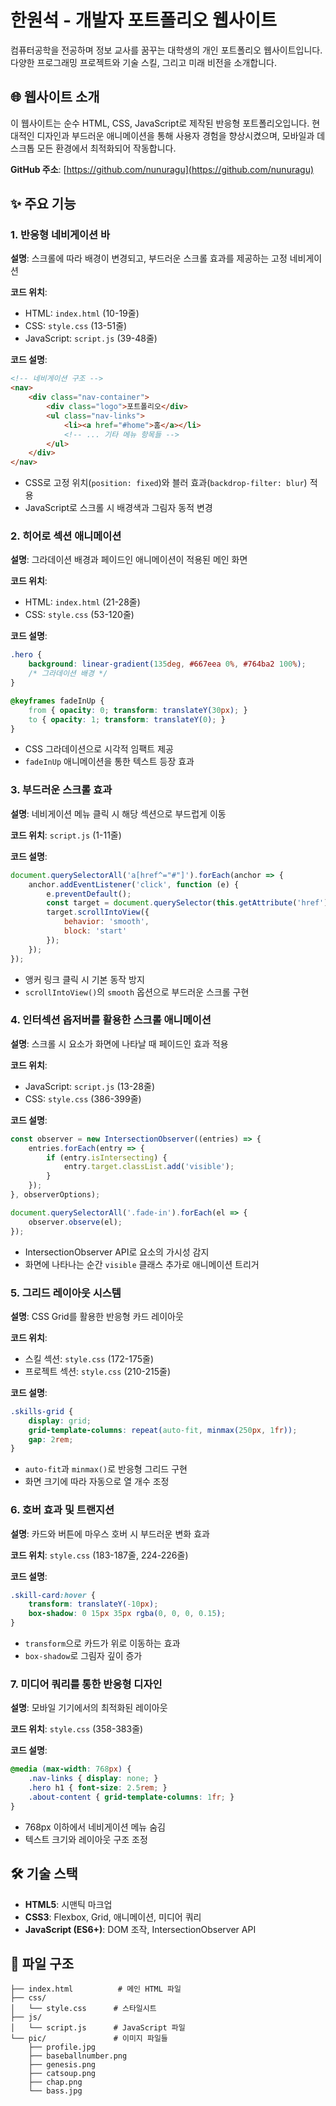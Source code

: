 # 한원석 - 개발자 포트폴리오 웹사이트

컴퓨터공학을 전공하며 정보 교사를 꿈꾸는 대학생의 개인 포트폴리오 웹사이트입니다. 다양한 프로그래밍 프로젝트와 기술 스킬, 그리고 미래 비전을 소개합니다.

## 🌐 웹사이트 소개

이 웹사이트는 순수 HTML, CSS, JavaScript로 제작된 반응형 포트폴리오입니다. 현대적인 디자인과 부드러운 애니메이션을 통해 사용자 경험을 향상시켰으며, 모바일과 데스크톱 모든 환경에서 최적화되어 작동합니다.

**GitHub 주소**: [https://github.com/nunuragu](https://github.com/nunuragu)

## ✨ 주요 기능

### 1. 반응형 네비게이션 바
**설명**: 스크롤에 따라 배경이 변경되고, 부드러운 스크롤 효과를 제공하는 고정 네비게이션

**코드 위치**: 
- HTML: `index.html` (10-19줄)
- CSS: `style.css` (13-51줄)
- JavaScript: `script.js` (39-48줄)

**코드 설명**:
```html
<!-- 네비게이션 구조 -->
<nav>
    <div class="nav-container">
        <div class="logo">포트폴리오</div>
        <ul class="nav-links">
            <li><a href="#home">홈</a></li>
            <!-- ... 기타 메뉴 항목들 -->
        </ul>
    </div>
</nav>
```
- CSS로 고정 위치(`position: fixed`)와 블러 효과(`backdrop-filter: blur`) 적용
- JavaScript로 스크롤 시 배경색과 그림자 동적 변경

### 2. 히어로 섹션 애니메이션
**설명**: 그라데이션 배경과 페이드인 애니메이션이 적용된 메인 화면

**코드 위치**:
- HTML: `index.html` (21-28줄)
- CSS: `style.css` (53-120줄)

**코드 설명**:
```css
.hero {
    background: linear-gradient(135deg, #667eea 0%, #764ba2 100%);
    /* 그라데이션 배경 */
}

@keyframes fadeInUp {
    from { opacity: 0; transform: translateY(30px); }
    to { opacity: 1; transform: translateY(0); }
}
```
- CSS 그라데이션으로 시각적 임팩트 제공
- `fadeInUp` 애니메이션을 통한 텍스트 등장 효과

### 3. 부드러운 스크롤 효과
**설명**: 네비게이션 메뉴 클릭 시 해당 섹션으로 부드럽게 이동

**코드 위치**: `script.js` (1-11줄)

**코드 설명**:
```javascript
document.querySelectorAll('a[href^="#"]').forEach(anchor => {
    anchor.addEventListener('click', function (e) {
        e.preventDefault();
        const target = document.querySelector(this.getAttribute('href'));
        target.scrollIntoView({
            behavior: 'smooth',
            block: 'start'
        });
    });
});
```
- 앵커 링크 클릭 시 기본 동작 방지
- `scrollIntoView()`의 `smooth` 옵션으로 부드러운 스크롤 구현

### 4. 인터섹션 옵저버를 활용한 스크롤 애니메이션
**설명**: 스크롤 시 요소가 화면에 나타날 때 페이드인 효과 적용

**코드 위치**: 
- JavaScript: `script.js` (13-28줄)
- CSS: `style.css` (386-399줄)

**코드 설명**:
```javascript
const observer = new IntersectionObserver((entries) => {
    entries.forEach(entry => {
        if (entry.isIntersecting) {
            entry.target.classList.add('visible');
        }
    });
}, observerOptions);

document.querySelectorAll('.fade-in').forEach(el => {
    observer.observe(el);
});
```
- IntersectionObserver API로 요소의 가시성 감지
- 화면에 나타나는 순간 `visible` 클래스 추가로 애니메이션 트리거

### 5. 그리드 레이아웃 시스템
**설명**: CSS Grid를 활용한 반응형 카드 레이아웃

**코드 위치**: 
- 스킬 섹션: `style.css` (172-175줄)
- 프로젝트 섹션: `style.css` (210-215줄)

**코드 설명**:
```css
.skills-grid {
    display: grid;
    grid-template-columns: repeat(auto-fit, minmax(250px, 1fr));
    gap: 2rem;
}
```
- `auto-fit`과 `minmax()`로 반응형 그리드 구현
- 화면 크기에 따라 자동으로 열 개수 조정

### 6. 호버 효과 및 트랜지션
**설명**: 카드와 버튼에 마우스 호버 시 부드러운 변화 효과

**코드 위치**: `style.css` (183-187줄, 224-226줄)

**코드 설명**:
```css
.skill-card:hover {
    transform: translateY(-10px);
    box-shadow: 0 15px 35px rgba(0, 0, 0, 0.15);
}
```
- `transform`으로 카드가 위로 이동하는 효과
- `box-shadow`로 그림자 깊이 증가

### 7. 미디어 쿼리를 통한 반응형 디자인
**설명**: 모바일 기기에서의 최적화된 레이아웃

**코드 위치**: `style.css` (358-383줄)

**코드 설명**:
```css
@media (max-width: 768px) {
    .nav-links { display: none; }
    .hero h1 { font-size: 2.5rem; }
    .about-content { grid-template-columns: 1fr; }
}
```
- 768px 이하에서 네비게이션 메뉴 숨김
- 텍스트 크기와 레이아웃 구조 조정

## 🛠 기술 스택

- **HTML5**: 시맨틱 마크업
- **CSS3**: Flexbox, Grid, 애니메이션, 미디어 쿼리
- **JavaScript (ES6+)**: DOM 조작, IntersectionObserver API

## 📁 파일 구조

```
├── index.html          # 메인 HTML 파일
├── css/
│   └── style.css      # 스타일시트
├── js/
│   └── script.js      # JavaScript 파일
└── pic/               # 이미지 파일들
    ├── profile.jpg
    ├── baseballnumber.png
    ├── genesis.png
    ├── catsoup.png
    ├── chap.png
    └── bass.jpg

